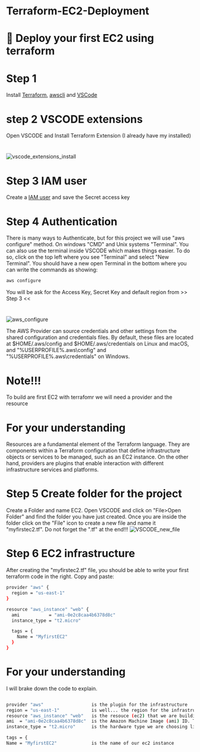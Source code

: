 # Terraform-EC2-Deployment
# 🚀 Deploy your first EC2 using terraform

# Step 1 
Install [Terraform](https://developer.hashicorp.com/terraform/tutorials/aws-get-started/install-cli), [awscli](https://docs.aws.https://docs.aws.amazon.com/cli/latest/userguide/getting-started-install.htmlamazon.com/cli/latest/userguide/getting-started-install.html) and [VSCode](https://code.visualstudio.com/)

# step 2 VSCODE extensions
 Open VSCODE and Install Terraform Extension (I already have my installed)
 #
![vscode_extensions_install](https://github.com/user-attachments/assets/4bdfbef1-4858-4c9d-aa92-b9c374425a32)

# Step 3 IAM user
Create a [IAM user](https://guide.sst.dev/chapters/create-an-iam-user.html)
and save the Secret access key
# Step 4 Authentication
There is many ways to Authenticate, but for this project we will use "aws configure" method. On windows "CMD" and Unix systems "Terminal". You can also use the terminal inside VSCODE which makes things easier. To do so, click on the top left where you see "Terminal" and select "New Terminal". You should have a new open Terminal in the bottom where you can write the commands as showing:
```sh
aws configure
```
You will be ask for the Access Key, Secret Key and default region from >> Step 3 <<
#
![aws_configure](https://github.com/user-attachments/assets/eeeff569-8883-45a1-b907-675cf37b1da2)

The AWS Provider can source credentials and other settings from the shared configuration and credentials files. By default, these files are located at $HOME/.aws/config and $HOME/.aws/credentials on Linux and macOS, and "%USERPROFILE%\.aws\config" and "%USERPROFILE%\.aws\credentials" on Windows.

# Note!!! 
To build are first EC2 with terrafomr we will need a provider and the resource 
#
# For your understanding
Resources are a fundamental element of the Terraform language. They are components within a Terraform configuration that define infrastructure objects or services to be managed, such as an EC2 instance. On the other hand, providers are plugins that enable interaction with different infrastructure services and platforms. 

# Step 5 Create folder for the project
Create a Folder and name EC2. Open VSCODE and click on "File>Open Folder" and find the folder you have just created. Once you are inside the folder click on the "File" icon to create a new file and name it "myfirstec2.tf". Do not forget the ".tf" at the end!!!
![VSCODE_new_file](https://github.com/user-attachments/assets/ac35e611-1e99-4654-9839-d58c9f3609ce)

# Step 6 EC2 infrastructure 
After creating the "myfirstec2.tf" file, you should be able to write your first terraform code in the right. Copy and paste:
```sh
provider "aws" {
  region = "us-east-1"
}

resource "aws_instance" "web" {
  ami           = "ami-0e2c8caa4b6378d8c"
  instance_type = "t2.micro"

  tags = {
    Name = "MyfirstEC2"
  }
}
```
# For your understanding
I will brake down the code to explain.
```sh

provider "aws"                  is the plugin for the infrastructure
region = "us-east-1"            is well... the region for the infrastructure that we are building
resource "aws_instance" "web"   is the resouce (ec2) that we are building with the name "web"
ami  = "ami-0e2c8caa4b6378d8c"  is the Amazon Machine Image (ami) ID. This is the OS that we are choosing for our ec2 intance
instance_type = "t2.micro"      is the hardware type we are choosing like CPU, memory, storage, and networking capacity

tags = {
Name = "MyfirstEC2"             is the name of our ec2 instance 




